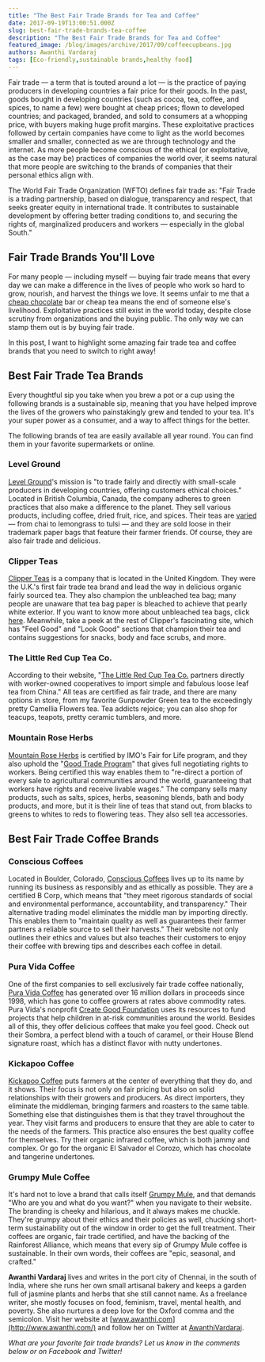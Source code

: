 ```yaml
---
title: "The Best Fair Trade Brands for Tea and Coffee"
date: 2017-09-19T13:00:51.000Z
slug: best-fair-trade-brands-tea-coffee
description: "The Best Fair Trade Brands for Tea and Coffee"
featured_image: /blog/images/archive/2017/09/coffeecupbeans.jpg
authors: Awanthi Vardaraj
tags: [Eco-friendly,sustainable brands,healthy food]
---
```


Fair trade — a term that is touted around a lot — is the practice of paying producers in developing countries a fair price for their goods. In the past, goods bought in developing countries (such as cocoa, tea, coffee, and spices, to name a few) were bought at cheap prices; flown to developed countries; and packaged, branded, and sold to consumers at a whopping price, with buyers making huge profit margins. These exploitative practices followed by certain companies have come to light as the world becomes smaller and smaller, connected as we are through technology and the internet. As more people become conscious of the ethical (or exploitative, as the case may be) practices of companies the world over, it seems natural that more people are switching to the brands of companies that their personal ethics align with.

The World Fair Trade Organization (WFTO) defines fair trade as: "Fair Trade is a trading partnership, based on dialogue, transparency and respect, that seeks greater equity in international trade. It contributes to sustainable development by offering better trading conditions to, and securing the rights of, marginalized producers and workers — especially in the global South."

## Fair Trade Brands You'll Love

For many people — including myself — buying fair trade means that every day we can make a difference in the lives of people who work so hard to grow, nourish, and harvest the things we love. It seems unfair to me that a [cheap chocolate](https://www.theguardian.com/business/2015/apr/04/cheap-chocolate-cocoa-farmers-africa-easter-eggs) bar or cheap tea means the end of someone else's livelihood. Exploitative practices still exist in the world today, despite close scrutiny from organizations and the buying public. The only way we can stamp them out is by buying fair trade.

In this post, I want to highlight some amazing fair trade tea and coffee brands that you need to switch to right away!

## Best Fair Trade Tea Brands

Every thoughtful sip you take when you brew a pot or a cup using the following brands is a sustainable sip, meaning that you have helped improve the lives of the growers who painstakingly grew and tended to your tea. It's your super power as a consumer, and a way to affect things for the better.

The following brands of tea are easily available all year round. You can find them in your favorite supermarkets or online.

### Level Ground

[Level Ground](https://levelground.com/)'s mission is "to trade fairly and directly with small-scale producers in developing countries, offering customers ethical choices." Located in British Columbia, Canada, the company adheres to green practices that also make a difference to the planet. They sell various products, including coffee, dried fruit, rice, and spices. Their teas are [varied](https://levelground.com/store/?category=Tea) — from chai to lemongrass to tulsi — and they are sold loose in their trademark paper bags that feature their farmer friends. Of course, they are also fair trade and delicious.

### Clipper Teas

[Clipper Teas](https://www.clipper-teas.com/) is a company that is located in the United Kingdom. They were the U.K.'s first fair trade tea brand and lead the way in delicious organic fairly sourced tea. They also champion the unbleached tea bag; many people are unaware that tea bag paper is bleached to achieve that pearly white exterior. If you want to know more about unbleached tea bags, click [here](https://www.clipper-teas.com/our-story/unbleached-bags/). Meanwhile, take a peek at the rest of Clipper's fascinating site, which has "Feel Good" and "Look Good" sections that champion their tea and contains suggestions for snacks, body and face scrubs, and more.

### The Little Red Cup Tea Co.

According to their website, "[The Little Red Cup Tea Co.](https://littleredcuptea.com/) partners directly with worker-owned cooperatives to import simple and fabulous loose leaf tea from China." All teas are certified as fair trade, and there are many options in store, from my favorite Gunpowder Green tea to the exceedingly pretty Camellia Flowers tea. Tea addicts rejoice; you can also shop for teacups, teapots, pretty ceramic tumblers, and more.

### Mountain Rose Herbs

[Mountain Rose Herbs](https://www.mountainroseherbs.com/) is certified by IMO's Fair for Life program, and they also uphold the "[Good Trade Program](https://www.mountainroseherbs.com/principles/fair-trade)" that gives full negotiating rights to workers. Being certified this way enables them to "re-direct a portion of every sale to agricultural communities around the world, guaranteeing that workers have rights and receive livable wages." The company sells many products, such as salts, spices, herbs, seasoning blends, bath and body products, and more, but it is their line of teas that stand out, from blacks to greens to whites to reds to flowering teas. They also sell tea accessories.

## Best Fair Trade Coffee Brands

### Conscious Coffees

Located in Boulder, Colorado, [Conscious Coffees](http://www.consciouscoffees.com/) lives up to its name by running its business as responsibly and as ethically as possible. They are a certified B Corp, which means that "they meet rigorous standards of social and environmental performance, accountability, and transparency." Their alternative trading model eliminates the middle man by importing directly. This enables them to "maintain quality as well as guarantees their farmer partners a reliable source to sell their harvests." Their website not only outlines their ethics and values but also teaches their customers to enjoy their coffee with brewing tips and describes each coffee in detail.

### Pura Vida Coffee

One of the first companies to sell exclusively fair trade coffee nationally, [Pura Vida Coffee](http://www.puravidacreategood.com/#discover) has generated over 16 million dollars in proceeds since 1998, which has gone to coffee growers at rates above commodity rates. Pura Vida's nonprofit [Create Good Foundation](http://www.puravidacreategood.com/create-good-foundation) uses its resources to fund projects that help children in at-risk communities around the world. Besides all of this, they offer delicious coffees that make you feel good. Check out their Sombra, a perfect blend with a touch of caramel, or their House Blend signature roast, which has a distinct flavor with nutty undertones.

### Kickapoo Coffee

[Kickapoo Coffee](https://kickapoocoffee.com/) puts farmers at the center of everything that they do, and it shows. Their focus is not only on fair pricing but also on solid relationships with their growers and producers. As direct importers, they eliminate the middleman, bringing farmers and roasters to the same table. Something else that distinguishes them is that they travel throughout the year. They visit farms and producers to ensure that they are able to cater to the needs of the farmers. This practice also ensures the best quality coffee for themselves. Try their organic infrared coffee, which is both jammy and complex. Or go for the organic El Salvador el Corozo, which has chocolate and tangerine undertones.

### Grumpy Mule Coffee

It's hard not to love a brand that calls itself [Grumpy Mule](http://grumpymule.co.uk/), and that demands "Who are you and what do you want?" when you navigate to their website. The branding is cheeky and hilarious, and it always makes me chuckle. They're grumpy about their ethics and their policies as well, chucking short-term sustainability out of the window in order to get the full treatment. Their coffees are organic, fair trade certified, and have the backing of the Rainforest Alliance, which means that every sip of Grumpy Mule coffee is sustainable. In their own words, their coffees are "epic, seasonal, and crafted."

**Awanthi Vardaraj** lives and writes in the port city of Chennai, in the south of India, where she runs her own small artisanal bakery and keeps a garden full of jasmine plants and herbs that she still cannot name. As a freelance writer, she mostly focuses on food, feminism, travel, mental health, and poverty. She also nurtures a deep love for the Oxford comma and the semicolon. Visit her website at [www.awanthi.com](http://www.awanthi.com/) and follow her on Twitter at [AwanthiVardaraj](https://twitter.com/AwanthiVardaraj).

_What are your favorite fair trade brands? Let us know in the comments below or on Facebook and Twitter!_